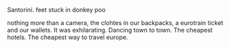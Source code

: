 

Santorini.
feet stuck in donkey poo


nothing more than a camera, the clohtes in our backpacks, a eurotrain ticket and our wallets. It was exhilarating. Dancing town to town. The cheapest hotels. The cheapest way to travel europe.
